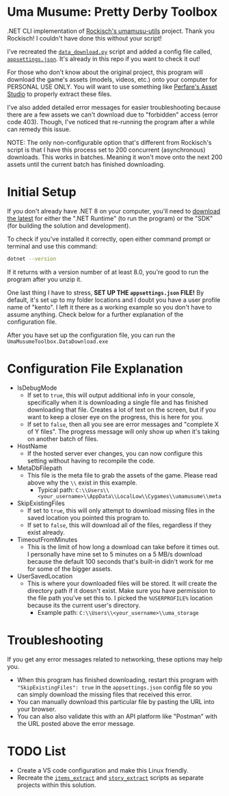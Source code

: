 # Uma Musume: Pretty Derby Toolbox
.NET CLI implementation of [Rockisch's umamusu-utils](https://github.com/rockisch/umamusu-utils) project. Thank you Rockisch! I couldn't have done this without your script!

I've recreated the [`data_download.py`](https://github.com/rockisch/umamusu-utils/blob/master/scripts/data_download.py) script and added a config file called, [`appsettings.json`](https://github.com/SimpleSandman/UmaMusumeToolbox/blob/master/UmaMusumeToolbox.DataDownload/appsettings.json). It's already in this repo if you want to check it out!

For those who don't know about the original project, this program will download the game's assets (models, videos, etc.) onto your computer for PERSONAL USE ONLY. You will want to use something like [Perfare's Asset Studio](https://github.com/Perfare/AssetStudio) to properly extract these files.

I've also added detailed error messages for easier troubleshooting because there are a few assets we can't download due to "forbidden" access (error code 403). Though, I've noticed that re-running the program after a while can remedy this issue.

NOTE: The only non-configurable option that's different from Rockisch's script is that I have this process set to 200 concurrent (asynchronous) downloads. This works in batches. Meaning it won't move onto the next 200 assets until the current batch has finished downloading.

# Initial Setup

If you don't already have .NET 8 on your computer, you'll need to [download the latest](https://dotnet.microsoft.com/en-us/download/dotnet) for either the ".NET Runtime" (to run the program) or the "SDK" (for building the solution and development).

To check if you've installed it correctly, open either command prompt or terminal and use this command:
```bash
dotnet --version
```

If it returns with a version number of at least 8.0, you're good to run the program after you unzip it.

One last thing I have to stress, **SET UP THE `appsettings.json` FILE!** By default, it's set up to my folder locations and I doubt you have a user profile name of "kento". I left it there as a working example so you don't have to assume anything. Check below for a further explanation of the configuration file.

After you have set up the configuration file, you can run the `UmaMusumeToolbox.DataDownload.exe`

# Configuration File Explanation
- IsDebugMode
  - If set to `true`, this will output additional info in your console, specifically when it is downloading a single file and has finished downloading that file. Creates a lot of text on the screen, but if you want to keep a closer eye on the progress, this is here for you.
  - If set to `false`, then all you see are error messages and "complete X of Y files". The progress message will only show up when it's taking on another batch of files.
- HostName
  - If the hosted server ever changes, you can now configure this setting without having to recompile the code.
- MetaDbFilepath
  - This file is the meta file to grab the assets of the game. Please read above why the `\\` exist in this example.
    - Typical path: `C:\\Users\\<your_username>\\AppData\\LocalLow\\Cygames\\umamusume\\meta`
- SkipExistingFiles
  - If set to `true`, this will only attempt to download missing files in the saved location you pointed this program to.
  - If set to `false`, this will download all of the files, regardless if they exist already.
- TimeoutFromMinutes
  - This is the limit of how long a download can take before it times out. I personally have mine set to 5 minutes on a 5 MB/s download because the default 100 seconds that's built-in didn't work for me for some of the bigger assets.
- UserSavedLocation
  - This is where your downloaded files will be stored. It will create the directory path if it doesn't exist. Make sure you have permission to the file path you've set this to. I picked the `%USERPROFILE%` location because its the current user's directory.
    - Example path: `C:\\Users\\<your_username>\\uma_storage`

# Troubleshooting

If you get any error messages related to networking, these options may help you.

- When this program has finished downloading, restart this program with `"SkipExistingFiles": true` in the `appsettings.json` config file so you can simply download the missing files that received this error.
- You can manually download this particular file by pasting the URL into your browser.
- You can also also validate this with an API platform like "Postman" with the URL posted above the error message.

# TODO List

- Create a VS code configuration and make this Linux friendly.
- Recreate the [`items_extract`](https://github.com/rockisch/umamusu-utils/blob/master/scripts/items_extract.py) and [`story_extract`](https://github.com/rockisch/umamusu-utils/blob/master/scripts/story_extract.py) scripts as separate projects within this solution.
